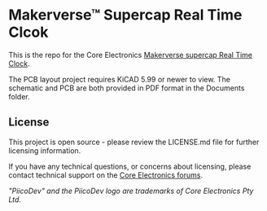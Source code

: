 # Makerverse™ Supercap Real Time Clcok

This is the repo for the Core Electronics [Makerverse supercap Real Time Clock](https://core-electronics.com.au/catalog/product/view/sku/ce07922).

The PCB layout project requires KiCAD 5.99 or newer to view. The schematic and PCB are both provided in PDF format in the Documents folder.

## License
This project is open source - please review the LICENSE.md file for further licensing information.

If you have any technical questions, or concerns about licensing, please contact technical support on the [Core Electronics forums](https://forum.core-electronics.com.au/).

*\"PiicoDev\" and the PiicoDev logo are trademarks of Core Electronics Pty Ltd.*
